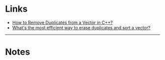 # Links
- [How to Remove Duplicates from a Vector in C++?](https://www.geeksforgeeks.org/remove-duplicates-from-vector-in-cpp)
- [What's the most efficient way to erase duplicates and sort a vector?](https://stackoverflow.com/questions/1041620/whats-the-most-efficient-way-to-erase-duplicates-and-sort-a-vector)
---
# Notes